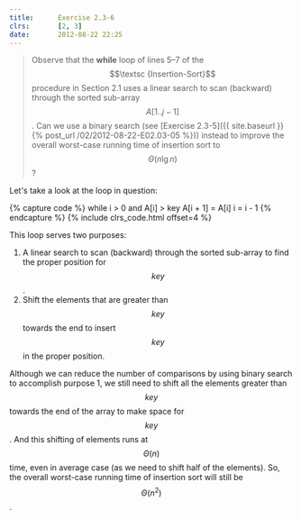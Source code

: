 ```yaml
---
title:      Exercise 2.3-6
clrs:       [2, 3]
date:       2012-08-22 22:25
---
```


> Observe that the **while** loop of lines 5–7 of the $$\textsc {Insertion-Sort}$$ procedure in Section 2.1 uses a linear search to scan (backward) through the sorted sub-array $$A[1 . . j - 1]$$. Can we use a binary search (see [Exercise 2.3-5]({{ site.baseurl }}{% post_url /02/2012-08-22-E02.03-05 %})) instead to improve the overall worst-case running time of insertion sort to $$\Theta(n \lg n)$$?

Let's take a look at the loop in question:

{% capture code %}
while i > 0 and A[i] > key
    A[i + 1] = A[i]
    i = i - 1
{% endcapture %}
{% include clrs_code.html offset=4 %}

This loop serves two purposes:

1. A linear search to scan (backward) through the sorted sub-array to find the proper position for $$key$$.
2. Shift the elements that are greater than $$key$$ towards the end to insert $$key$$ in the proper position.

Although we can reduce the number of comparisons by using binary search to accomplish purpose 1, we still need to shift all the elements greater than $$key$$ towards the end of the array to make space for $$key$$. And this shifting of elements runs at $$\Theta(n)$$ time, even in average case (as we need to shift half of the elements). So, the overall worst-case running time of insertion sort will still be $$\Theta(n^2)$$.
